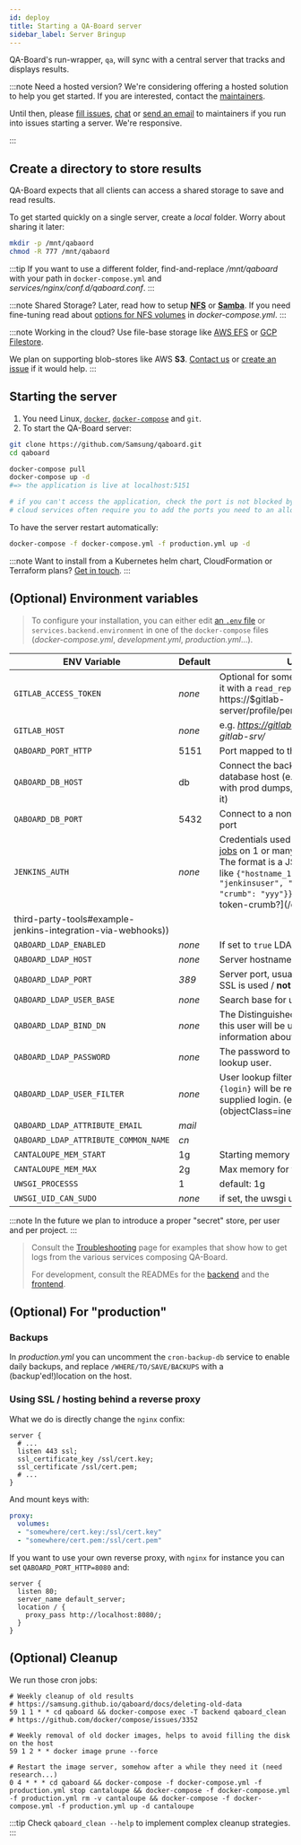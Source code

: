 ```yaml
---
id: deploy
title: Starting a QA-Board server
sidebar_label: Server Bringup
---
```

QA-Board's run-wrapper, `qa`, will sync with a central server that tracks and displays results.

:::note Need a hosted version?
We're considering offering a hosted solution to help you get started. If you are interested, contact the <a href="mailto:arthur.flam@gmail.com">maintainers</a>.

Until then, please [fill issues](https://github.com/Samsung/qaboard/issues), [chat](https://spectrum.chat/qaboard) or <a href="mailto:arthur.flam@samsung.com">send an email</a> to maintainers if you run into issues starting a server. We're responsive.

:::

## Create a directory to store results 
QA-Board expects that all clients can access a shared storage to save and read results.

To get started quickly on a single server, create a *local* folder. Worry about sharing it later: 

```bash
mkdir -p /mnt/qabaord
chmod -R 777 /mnt/qabaord
```

:::tip
If you want to use a different folder, find-and-replace */mnt/qaboard* with your path in `docker-compose.yml` and *services/nginx/conf.d/qaboard.conf*.
:::

:::note Shared Storage?
Later, read how to setup [**NFS**](https://www.digitalocean.com/community/tutorials/how-to-set-up-an-nfs-mount-on-ubuntu-18-04) or [**Samba**](https://www.digitalocean.com/community/tutorials/how-to-set-up-a-samba-share-for-a-small-organization-on-ubuntu-16-04). If you need fine-tuning read about [options for NFS volumes](https://docs.docker.com/compose/compose-file/#volume-configuration-reference) in *docker-compose.yml*.
:::

:::note Working in the cloud?
Use file-base storage like [AWS EFS](https://aws.amazon.com/en/efs/) or [GCP Filestore](https://cloud.google.com/filestore).

We plan on supporting blob-stores like AWS **S3**. <a href="mailto:arthur.flam@gmail.com">Contact us</a> or [create an issue](https://github.com/samsung/qaboard/issues) if it would help.
:::



## Starting the server
1. You need Linux, [`docker`](https://docs.docker.com/engine/install/), [`docker-compose`](https://docs.docker.com/compose/install/) and `git`.
2. To start the QA-Board server:
```bash
git clone https://github.com/Samsung/qaboard.git
cd qaboard

docker-compose pull
docker-compose up -d
#=> the application is live at localhost:5151

# if you can't access the application, check the port is not blocked by a firewall
# cloud services often require you to add the ports you need to an allow-list.
```

To have the server restart automatically:

```bash
docker-compose -f docker-compose.yml -f production.yml up -d
```

:::note
Want to install from a Kubernetes helm chart, CloudFormation or Terraform plans? <a href="mailto:arthur.flam@gmail.com">Get in touch</a>.
:::

## (Optional) Environment variables
> To configure your installation, you can either edit [an `.env` file](https://docs.docker.com/compose/environment-variables/#the-env-file) or `services.backend.environment` in one of the `docker-compose` files (*docker-compose.yml*, *development.yml*, *production.yml*...).


| ENV Variable           | Default | Usage                                                |
-------------------------|-------- |------------------------------------------------------|
| `GITLAB_ACCESS_TOKEN`  | _none_  | Optional for some extra features. Get it with a `read_repository` scope at https://$gitlab-server/profile/personal_access_tokens |
| `GITLAB_HOST`          | _none_  | e.g. *https://gitlab.com* or *http://my-gitlab-srv/* |
| `QABOARD_PORT_HTTP`    | 5151    | Port mapped to the app on the host                   |
| `QABOARD_DB_HOST`      | db      | Connect the backend to a non-default database host (e.g. instead of dev'ing with prod dumps, connect directly to it) |
| `QABOARD_DB_PORT`      | 5432    | Connect to a non-default database port               |
| `JENKINS_AUTH`         | _none_  | Credentials used to [trigger jenkins jobs](/docs/triggering-third-party-tool) on 1 or many jenkins servers. The format is a JSON string looking like `{"hostname_1": {"user": "jenkinsuser", "token": "xxxxx", "crumb": "yyy"}}` ([how-to-get-the-token-crumb?](/docs/triggering-| `GITLAB_AUTH`         | _none_  | Credentials used to forward private project avatars from Gitlab. The format is a JSON string looking like `{"hostname": {"user": "username", "password": "xxxxx", "type": "user"}}`. `type` is optionnal and can also be `ldap_user`. Asking for a password is not great but [the API is not sufficient](https://docs.gitlab.com/ce/api/#session-cookie)... You can use `"http": true` if needed. |
third-party-tools#example-jenkins-integration-via-webhooks))               |
| `QABOARD_LDAP_ENABLED`   | _none_  | If set to `true` LDAP is enabled                   |
| `QABOARD_LDAP_HOST`   | _none_  | Server hostname (including port)                   |
| `QABOARD_LDAP_PORT`   | _389_  | Server port, usually 389 (or 636 if SSL is used / **not supported yet!**). |
| `QABOARD_LDAP_USER_BASE`   | _none_  | Search base for users. |
| `QABOARD_LDAP_BIND_DN`     | _none_  | The Distinguished Name to bind as, this user will be used to lookup information about other users. |
| `QABOARD_LDAP_PASSWORD`    | _none_  | The password to bind with for the lookup user. |
| `QABOARD_LDAP_USER_FILTER` | _none_  | User lookup filter, the placeholder `{login}` will be replaced by the user supplied login. (e.g. `(&(objectClass=inetOrgPerson)(|(uid={login})(mail={login})))`, or `(&(objectClass=user)(|(sAMAccountName={login})))`) |
| `QABOARD_LDAP_ATTRIBUTE_EMAIL`         | _mail_  |                                            |
| `QABOARD_LDAP_ATTRIBUTE_COMMON_NAME`   | _cn_    |                                            |
| `CANTALOUPE_MEM_START` | 1g      | Starting memory for the image server                 |
| `CANTALOUPE_MEM_MAX`   | 2g      | Max memory for the image server                      |
| `UWSGI_PROCESSS`       | 1       | default: 1g                                          |
| `UWSGI_UID_CAN_SUDO`   | _none_  | if set, the uwsgi user can sudo                      |

:::note
In the future we plan to introduce a proper "secret" store, per user and per project.
:::

> Consult the [Troubleshooting](backend-admin/troubleshooting) page for examples that show how to get logs from the various services composing QA-Board.
>
> For development, consult the READMEs for the [backend](https://github.com/Samsung/qaboard/tree/master/backend) and the [frontend](https://github.com/Samsung/qaboard/tree/master/webapp).


## (Optional) For "production"
### Backups
In *production.yml* you can uncomment the `cron-backup-db` service to enable daily backups, and replace `/WHERE/TO/SAVE/BACKUPS` with a (backup'ed!)location on the host.

### Using SSL / hosting behind a reverse proxy
What we do is directly change the `nginx` confix:

```nginx title="services/nginx/conf.d/qaboard.conf"
server {
  # ...
  listen 443 ssl;
  ssl_certificate_key /ssl/cert.key;
  ssl_certificate /ssl/cert.pem;
  # ...
}
```

And mount keys with:

```yaml title="docker-compose.yml"
proxy:
  volumes:
  - "somewhere/cert.key:/ssl/cert.key"
  - "somewhere/cert.pem:/ssl/cert.pem"
```

If you want to use your own reverse proxy, with `nginx` for instance you can set `QABOARD_PORT_HTTP=8080` and: 

```nginx
server {
  listen 80;
  server_name default_server;
  location / {
    proxy_pass http://localhost:8080/;
  }
}
```

## (Optional) Cleanup
We run those cron jobs:
```cron
# Weekly cleanup of old results
# https://samsung.github.io/qaboard/docs/deleting-old-data
59 1 1 * * cd qaboard && docker-compose exec -T backend qaboard_clean
# https://github.com/docker/compose/issues/3352

# Weekly removal of old docker images, helps to avoid filling the disk on the host
59 1 2 * * docker image prune --force

# Restart the image server, somehow after a while they need it (need research...)
0 4 * * * cd qaboard && docker-compose -f docker-compose.yml -f production.yml stop cantaloupe && docker-compose -f docker-compose.yml -f production.yml rm -v cantaloupe && docker-compose -f docker-compose.yml -f production.yml up -d cantaloupe
```

:::tip
Check `qaboard_clean --help` to implement complex cleanup strategies.
:::
